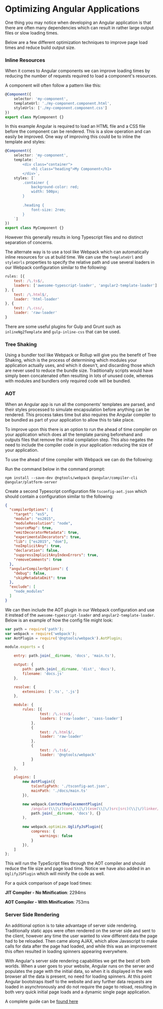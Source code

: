 # Optimizing Angular Applications

One thing you may notice when developing an Angular application is that there are often many dependencies which can result in rather large output files or slow loading times.

Below are a few different optimization techniques to improve page load times and reduce build output size.

### Inline Resources

When it comes to Angular components we can improve loading times by reducing the number of requests required to load a component's resources.

A component will often follow a pattern like this:

```typescript
@Component({
	selector: 'my-component',
    templateUrl: './my-component.component.html',    
    styleUrls: ['./my-component.component.css']
})
export class MyComponent {}
```

In this example Angular is required to load an HTML file and a CSS file before the component can be rendered. This is a slow operation and can easily be improved. One way of improving this could be to inline the template and styles:

```typescript
@Component({
	selector: 'my-component',
    template: `
        <div class="container">
			<h1 class="heading">My Component</h1>
        </div>`,    
    styles: [`
    	.container {
        	background-color: red;
            width: 500px;
        }
        
        .heading {
        	font-size: 2rem;
        }
    `]
})
export class MyComponent {}
```

However this generally results in long Typescript files and no distinct separation of concerns. 

The alternate way is to use a tool like Webpack which can automatically inline resources for us at build time. We can use the `templateUrl` and `styleUrls` properties to specify the relative path and use several loaders in our Webpack configuration similar to the following:

```javascript
rules: [{
    test: /\.ts$/,
    loaders: ['awesome-typescript-loader', 'angular2-template-loader']
}, {
    test: /\.html$/,
    loader: 'html-loader'
}, {
    test: /\.css/,
    loader: 'raw-loader'
}
```

There are some useful plugins for Gulp and Grunt such as `inlineNg2Template` and `gulp-inline-css` that can be used.

### Tree Shaking

Using a bundler tool like Webpack or Rollup will give you the benefit of Tree Shaking, which is the process of determining which modules your application actually uses, and which it doesn't, and discarding those which are never used to reduce the bundle size. Traditionally scripts would have simply been concatenated often resulting in lots of unused code, whereas with modules and bundlers only required code will be bundled.

### AOT

When an Angular app is run all the components' templates are parsed, and their styles processed to simulate encapsulation before anything can be rendered. This process takes time but also requires the Angular compiler to be bundled as part of your application to allow this to take place.

To improve upon this there is an option to run the ahead of time compiler on your application which does all the template parsing beforehand and outputs files that remove the initial compilation step. This also negates the need to include the compiler code in your application reducing the size of your application.

To use the ahead of time compiler with Webpack we can do the following:

Run the command below in the command prompt:

```
npm install --save-dev @ngtools/webpack @angular/compiler-cli @angular/platform-server
```

Create a second Typescript configuration file `tsconfig-aot.json` which should contain a configuration similar to the following:

```json
{
  "compilerOptions": {
    "target": "es5",
    "module": "es2015",
    "moduleResolution": "node",
    "sourceMap": true,
    "emitDecoratorMetadata": true,
    "experimentalDecorators": true,
    "lib": ["es2015", "dom"],
    "noImplicitAny": true,
    "declaration": false,
    "suppressImplicitAnyIndexErrors": true,
    "removeComments": true
  },
  "angularCompilerOptions": {
    "debug": false,
    "skipMetadataEmit": true
  },
  "exclude": [
    "node_modules"
  ]
}
```

We can then include the AOT plugin in our Webpack configuration and use it instead of the `awesome-typescript-loader` and `angular2-template-loader`. Below is an example of how the config file might look:

```javascript
var path = require('path');
var webpack = require('webpack');
var AotPlugin = require('@ngtools/webpack').AotPlugin;

module.exports = {

    entry: path.join(__dirname, 'docs', 'main.ts'),

    output: {
        path: path.join(__dirname, 'dist', 'docs'),
        filename: 'docs.js'
    },

    resolve: {
        extensions: ['.ts', '.js']
    },

    module: {
        rules: [{
                test: /\.scss$/,
                loaders: ['raw-loader', 'sass-loader']
            },
            {
                test: /\.html$/,
                loader: 'raw-loader'
            },
            {
                test: /\.ts$/,
                loader: '@ngtools/webpack'
            }
        ]
    },

    plugins: [
        new AotPlugin({
            tsConfigPath: './tsconfig-aot.json',
            mainPath: './docs/main.ts'
        }),

        new webpack.ContextReplacementPlugin(
            /angular(\\|\/)core(\\|\/)(esm(\\|\/)src|src)(\\|\/)linker/,
            path.join(__dirname, 'docs'), {}
        ),
        
        new webpack.optimize.UglifyJsPlugin({
            compress: {
                warnings: false
            }
        }),
    ]
};
```

This will run the TypeScript files through the AOT compiler and should reduce the file size and page load time. Notice we have also added in an `UglifyJSPlugin` which will minify the code as well.

For a quick comparison of page load times:

**JIT Compiler - No Minification**: 2294ms

**AOT Compiler - With Minification**: 753ms


### Server Side Rendering

An additional option is to take advantage of server side rendering. Traditionally static apps were often rendered on the server side and sent to the client, however any time the user wanted to view different data the page had to be reloaded. Then came along AJAX, which allow Javascript to make calls for data after the page had loaded, and while this was an improvement this often resulted in loading spinners appearing everywhere.

With Angular's server side rendering capabilities we get the best of both worlds. When a user goes to your website, Angular runs on the server and populates the page with the initial data, so when it is displayed in the web browser all the data is present, no need for loading spinners. At this point Angular bootstraps itself to the website and any further data requests are loaded in asynchronously and do not require the page to reload, resulting in both very quick initial page loads and a dynamic single page application.

A complete guide can be [found here](https://universal.angular.io/quickstart/)